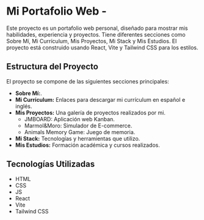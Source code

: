 
# Mi Portafolio Web -

Este proyecto es un portafolio web personal, diseñado para mostrar mis habilidades, experiencia y proyectos.
Tiene diferentes secciones como Sobre Mí, Mi Currículum, Mis Proyectos, Mi Stack y Mis Estudios. El proyecto está construido usando React, Vite y Tailwind CSS para los estilos.

## Estructura del Proyecto

El proyecto se compone de las siguientes secciones principales:

-   **Sobre Mí:**.
-   **Mi Currículum:** Enlaces para descargar mi currículum en español e inglés.
-   **Mis Proyectos:** Una galería de proyectos realizados por mi.
    - JMBOARD: Aplicación web Kanban.
    - Marmol&Moro: Simulador de E-commerce.
    - Animals Memory Game: Juego de memoria.
-   **Mi Stack:** Tecnologías y herramientas que utilizo.
-   **Mis Estudios:** Formación académica y cursos realizados.

## Tecnologías Utilizadas

-   HTML
-   CSS
-   JS
-   React
-   Vite
-   Tailwind CSS
